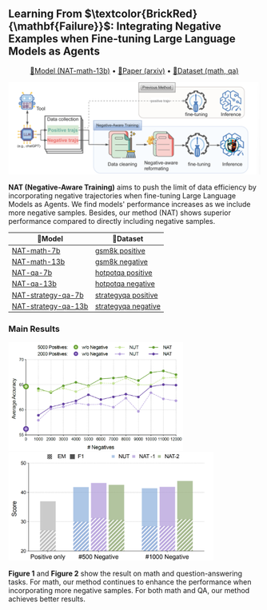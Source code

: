 ## Learning From $\textcolor{BrickRed}{\mathbf{Failure}}$: Integrating Negative Examples when Fine-tuning Large Language Models as Agents

<p align="center">
    <a href="https://huggingface.co/reasonwang/NAT-math-13b">🤗Model (NAT-math-13b)</a>
    • 
	<a href="https://arxiv.org/pdf/2402.11651.pdf">📄Paper (arxiv)</a>
	• 
    <a href="https://huggingface.co/datasets/reasonwang/NATInstruct">🤗Dataset (math, qa)</a>
</p>


![Illustration](./src/Illustration.png)

**NAT (Negative-Aware Training)** aims to push the limit of data efficiency by incorporating negative trajectories when fine-tuning Large Language Models as Agents. We find models' performance increases as we include more negative samples. Besides, our method (NAT) shows superior performance compared to directly including negative samples.

| 🤗Model                                                       | 📂Dataset                                                     |
| ------------------------------------------------------------ | ------------------------------------------------------------ |
| [NAT-math-7b](https://huggingface.co/reasonwang/NAT-math-7b) | [gsm8k positive](https://drive.google.com/file/d/1WENIKuRwJmrBQCEg2zCnmi4bhIXY4NP5/view?usp=sharing) |
| [NAT-math-13b](https://huggingface.co/reasonwang/NAT-math-13b) | [gsm8k negative](https://drive.google.com/file/d/15hJsOt5zKoO__X5qX0p5bueD2dPx90ib/view?usp=sharing) |
| [NAT-qa-7b](https://huggingface.co/reasonwang/NAT-qa-7b)     | [hotpotqa positive](https://drive.google.com/file/d/1TNs216WCdF7YwEqJSr0-QEaJE5TnKIpy/view?usp=sharing) |
| [NAT-qa-13b](https://huggingface.co/reasonwang/NAT-qa-13b)   | [hotpotqa negative](https://drive.google.com/file/d/10p2MNkQASk8roQrDq13PPkB4ZYayMX-L/view?usp=sharing) |
| [NAT-strategy-qa-7b](https://huggingface.co/reasonwang/NAT-strategy-qa-7b) | [strategyqa positive](https://drive.google.com/file/d/1OAZs1ok-GjKgno-1a-79ssMfjKrpgDrs/view?usp=sharing) |
| [NAT-strategy-qa-13b](https://huggingface.co/reasonwang/NAT-strategy-qa-13b) | [strategyqa negative](https://drive.google.com/file/d/1lRr1Rzxu4MC1DEBp3XgcrnZfGTTWBWjQ/view?usp=sharing) |

### Main Results

<img src="./src/math_num.png" width="350"><img src="./src/qa_num.png" width="410">

**Figure 1** and **Figure 2** show the result on math and question-answering tasks. For math, our method continues to enhance the performance when incorporating more negative samples. For both math and QA, our method achieves better results.

